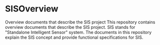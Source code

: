 # SISOverview
Overview documents that describe the SIS project
This repository contains overview documents that describe the SIS project.  SIS stands for "Standalone Intelligent Sensor" system. The documents in this repository explain the SIS concept and provide functional specifications for SIS.
